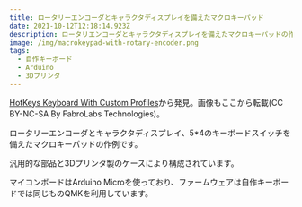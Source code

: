 ```yaml
---
title: ロータリーエンコーダとキャラクタディスプレイを備えたマクロキーパッド
date: 2021-10-12T12:18:14.923Z
description: ロータリエンコーダとキャラクタディスプレイを備えたマクロキーパッドの作例を紹介します。
image: /img/macrokeypad-with-rotary-encoder.png
tags:
  - 自作キーボード
  - Arduino
  - 3Dプリンタ
---
```

[HotKeys Keyboard With Custom Profiles](https://www.instructables.com/HotKeys-Keyboard-With-Custom-Profiles/)から発見。画像もここから転載(CC BY-NC-SA By FabroLabs Technologies)。

ロータリーエンコーダとキャラクタディスプレイ、5*4のキーボードスイッチを備えたマクロキーパッドの作例です。

汎用的な部品と3Dプリンタ製のケースにより構成されています。

マイコンボードはArduino Microを使っており、ファームウェアは自作キーボードでは同じものQMKを利用しています。
